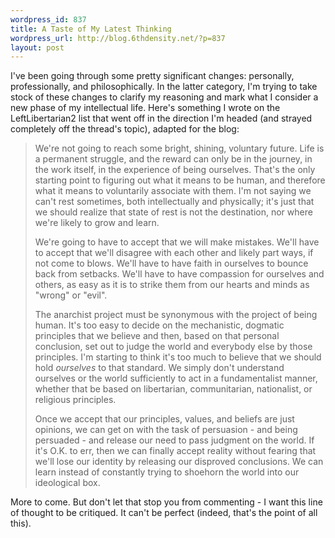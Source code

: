 ```yaml
--- 
wordpress_id: 837
title: A Taste of My Latest Thinking
wordpress_url: http://blog.6thdensity.net/?p=837
layout: post
---
```

<p>I've been going through some pretty significant changes: personally, professionally, and philosophically.  In the latter category, I'm trying to take stock of these changes to clarify my reasoning and mark what I consider a new phase of my intellectual life.  Here's something I wrote on the LeftLibertarian2 list that went off in the direction I'm headed (and strayed completely off the thread's topic), adapted for the blog:<blockquote><p>We're not going to reach some bright, shining, voluntary future.  Life is a permanent struggle, and the reward can only be in the journey, in the work itself, in the experience of being ourselves.  That's the only starting point to figuring out what it means to be human, and therefore what it means to voluntarily associate with them.  I'm not saying we can't rest sometimes, both intellectually and physically; it's just that we should realize that state of rest is not the destination, nor where we're likely to grow and learn.</p><p>We're going to have to accept that we will make mistakes.  We'll have to accept that we'll disagree with each other and likely part ways, if not come to blows.  We'll have to have faith in ourselves to bounce back from setbacks. We'll have to have compassion for ourselves and others, as easy as it is to strike them from our hearts and minds as "wrong" or "evil".</p><p>The anarchist project must be synonymous with the project of being human.  It's too easy to decide on the mechanistic, dogmatic principles that we believe and then, based on that personal conclusion, set out to judge the world and everybody else by those principles.  I'm starting to think it's too much to believe that we should hold <em>ourselves</em> to that standard. We simply don't understand ourselves or the world sufficiently to act in a fundamentalist manner, whether that be based on libertarian, communitarian, nationalist, or religious principles.</p><p>Once we accept that our principles, values, and beliefs are just opinions, we can get on with the task of persuasion - and being persuaded - and release our need to pass judgment on the world.  If it's O.K. to err, then we can finally accept reality without fearing that we'll lose our identity by releasing our disproved conclusions.  We can learn instead of constantly trying to shoehorn the world into our ideological box.</p></blockquote>More to come.  But don't let that stop you from commenting - I want this line of thought to be critiqued.  It can't be perfect (indeed, that's the point of all this).</p>
